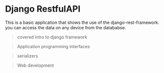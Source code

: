 # Django RestfulAPI 
This is a basic application that shows the use of the django-rest-framework. you can access the data on any device from the datababse.

> covered intro to django framework

> Application programming interfaces 

> serializers

> Web development
